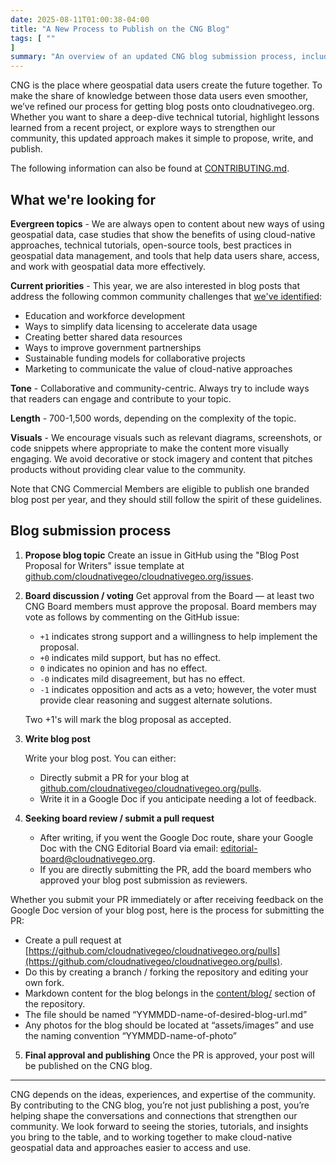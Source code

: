 ```yaml
---
date: 2025-08-11T01:00:38-04:00
title: "A New Process to Publish on the CNG Blog"
tags: [ ""
]
summary: "An overview of an updated CNG blog submission process, including what we’re looking for and how to propose, write, and publish your post."
---
```


CNG is the place where geospatial data users create the future together. To make the share of knowledge between those data users even smoother, we’ve refined our process for getting blog posts onto cloudnativegeo.org. Whether you want to share a deep-dive technical tutorial, highlight lessons learned from a recent project, or explore ways to strengthen our community, this updated approach makes it simple to propose, write, and publish.

The following information can also be found at [CONTRIBUTING.md](https://github.com/cloudnativegeo/cloudnativegeo.org/blob/main/CONTRIBUTING.md).

## What we're looking for

**Evergreen topics** - We are always open to content about new ways of using geospatial data, case studies that show the benefits of using cloud-native approaches, technical tutorials, open-source tools, best practices in geospatial data management, and tools that help data users share, access, and work with geospatial data more effectively.

**Current priorities** - This year, we are also interested in blog posts that address the following common community challenges that [we've identified](https://cloudnativegeo.org/blog/2025/07/challenges-for-the-cng-community-2025/):

- Education and workforce development
- Ways to simplify data licensing to accelerate data usage
- Creating better shared data resources
- Ways to improve government partnerships
- Sustainable funding models for collaborative projects
- Marketing to communicate the value of cloud-native approaches

**Tone** - Collaborative and community-centric. Always try to include ways that readers can engage and contribute to your topic.

**Length** - 700-1,500 words, depending on the complexity of the topic.

**Visuals** - We encourage visuals such as relevant diagrams, screenshots, or code snippets where appropriate to make the content more visually engaging. We avoid decorative or stock imagery and content that pitches products without providing clear value to the community.

Note that CNG Commercial Members are eligible to publish one branded blog post per year, and they should still follow the spirit of these guidelines.

## Blog submission process

1. **Propose blog topic**
   Create an issue in GitHub using the "Blog Post Proposal for Writers" issue template at [github.com/cloudnativegeo/cloudnativegeo.org/issues](https://github.com/cloudnativegeo/cloudnativegeo.org/issues).

2. **Board discussion / voting**
   Get approval from the Board — at least two CNG Board members must approve the proposal. Board members may vote as follows by commenting on the GitHub issue:
   - `+1` indicates strong support and a willingness to help implement the proposal.
   - `+0` indicates mild support, but has no effect.
   - `0` indicates no opinion and has no effect.
   - `-0` indicates mild disagreement, but has no effect.
   - `-1` indicates opposition and acts as a veto; however, the voter must provide clear reasoning and suggest alternate solutions.

   Two +1's will mark the blog proposal as accepted.

3. **Write blog post**

   Write your blog post. You can either:
   - Directly submit a PR for your blog at [github.com/cloudnativegeo/cloudnativegeo.org/pulls](https://github.com/cloudnativegeo/cloudnativegeo.org/pulls).
   - Write it in a Google Doc if you anticipate needing a lot of feedback. 

4. **Seeking board review / submit a pull request**
   - After writing, if you went the Google Doc route, share your Google Doc with the CNG Editorial Board via email: editorial-board@cloudnativegeo.org.
   - If you are directly submitting the PR, add the board members who approved your blog post submission as reviewers.

Whether you submit your PR immediately or after receiving feedback on the Google Doc version of your blog post, here is the process for submitting the PR:

   - Create a pull request at [https://github.com/cloudnativegeo/cloudnativegeo.org/pulls](https://github.com/cloudnativegeo/cloudnativegeo.org/pulls).
   - Do this by creating a branch / forking the repository and editing your own fork.
   - Markdown content for the blog belongs in the [content/blog/](https://github.com/cloudnativegeo/cloudnativegeo.org/tree/main/content/blog) section of the repository.
   - The file should be named “YYMMDD-name-of-desired-blog-url.md”
   - Any photos for the blog should be located at “assets/images” and use the naming convention “YYMMDD-name-of-photo”

5. **Final approval and publishing**
   Once the PR is approved, your post will be published on the CNG blog.

----

CNG depends on the ideas, experiences, and expertise of the community. By contributing to the CNG blog, you’re not just publishing a post, you’re helping shape the conversations and connections that strengthen our community. We look forward to seeing the stories, tutorials, and insights you bring to the table, and to working together to make cloud-native geospatial data and approaches easier to access and use.